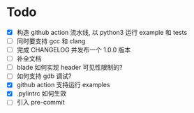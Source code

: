 # Todo

- [x] 构造 github action 流水线, 以 python3 运行 example 和 tests
- [ ] 同时要支持 gcc 和 clang
- [ ] 完成 CHANGELOG 并发布一个 1.0.0 版本
- [ ] 补全文档
- [ ] blade 如何实现 header 可见性限制的?
- [ ] 如何支持 gdb 调试?
- [x] github action 支持运行 examples
- [x] .pylintrc 如何生效
- [ ] 引入 pre-commit
